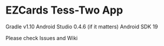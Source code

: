 EZCards Tess-Two App
==========

Gradle v1.10
Android Studio 0.4.6 (if it matters)
Android SDK 19

Please check Issues and Wiki